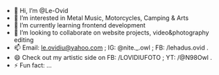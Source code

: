 - 👋 Hi, I’m @Le-Ovid
- 👀 I’m interested in Metal Music, Motorcycles, Camping & Arts
- 🌱 I’m currently learning frontend development
- 💞️ I’m looking to collaborate on website projects, video&photography editing
- 📫 Email: le.ovidiu@yahoo.com ; IG: @nite._.owl ; FB: /lehadus.ovid .
- 😄 Check out my artistic side on FB: /LOVIDIUFOTO ; YT: /@N98Owl .
- ⚡ Fun fact: ...

<!---
Le-Ovid/Le-Ovid is a ✨ special ✨ repository because its `README.md` (this file) appears on your GitHub profile.
You can click the Preview link to take a look at your changes.
--->
